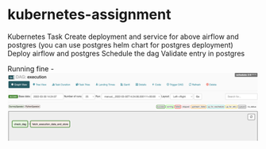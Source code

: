# kubernetes-assignment

Kubernetes Task
Create deployment and service for above airflow and postgres (you can use postgres helm chart for postgres deployment)
Deploy airflow and postgres
Schedule the dag
Validate entry in postgres


Running fine - 
![Image](https://github.com/Satyaprkash-Sigmoid/Kubernetes-assignment/blob/master/Airflow_running_on_Kubernetes.png)
